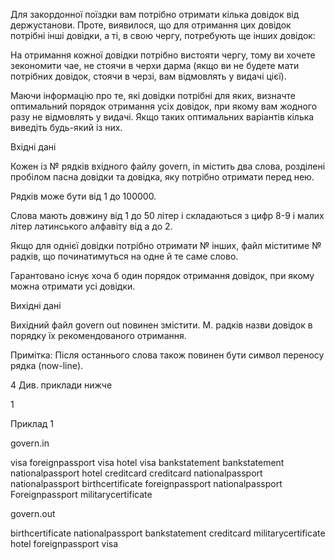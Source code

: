 Для закордонної поїздки вам потрібно отримати кілька довідок від держустанови. Проте, виявилося, що для отримання цих довідок потрібні інші довідки, а ті, в свою чергу, потребують ще інших довідок:

На отримання кожної довідки потрібно вистояти чергу, тому ви хочете зекономити чае, не стоячи в черхи дарма (якщо ви не будете мати потрібних довідок, стоячи в черзі, вам відмовлять у видачі цієї).

Маючи інформацію про те, які довідки потрібні для яких, визначте оптимальний порядок отримання усіх довідок, при якому вам жодного разу не відмовлять у видачі. Якщо таких оптимальних варіантів кілька виведіть будь-який із них.

Вхідні дані

Кожен із № рядків вхідного файлу govern, in містить два слова, розділені пробілом пасна довідки та довідка, яку потрібно отримати перед нею.

Рядків може бути від 1 до 100000.

Слова мають довжину від 1 до 50 літер і складаються з цифр 8-9 і малих літер латинського алфавіту від а до 2.

Якщо для однієї довідки потрібно отримати № інших, файл міститиме № радків, що починатимуться на одне й те саме слово.

Гарантовано існує хоча б один порядок отримання довідок, при якому можна отримати усі довідки.

Вихідні дані

Вихідний файл govern out nовинен змістити. М. радків назви довідок в порядку їх рекомендованого отримання.

Примітка: Після останнього слова також повинен бути символ переносу рядка (now-line).

4 Див. приклади нижче

1

Приклад 1

govern.in

visa foreignpassport visa hotel visa bankstatement bankstatement nationalpassport hotel creditcard creditcard nationalpassport nationalpassport birthcertificate foreignpassport nationalpassport Foreignpassport militarycertificate

govern.out

birthcertificate nationalpassport bankstatement creditcard militarycertificate hotel foreignpassport visa